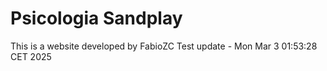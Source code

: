 # Psicologia Sandplay
This is a website developed by FabioZC
Test update - Mon Mar  3 01:53:28 CET 2025

